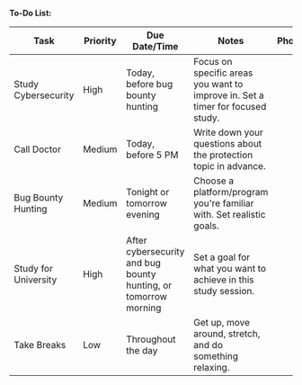 **To-Do List:**

| Task                 | Priority | Due Date/Time                                                   | Notes                                                                          | Photo |
| -------------------- | -------- | --------------------------------------------------------------- | ------------------------------------------------------------------------------ | ----- |
| Study Cybersecurity  | High     | Today, before bug bounty hunting                                | Focus on specific areas you want to improve in. Set a timer for focused study. |       |
| Call Doctor          | Medium   | Today, before 5 PM                                              | Write down your questions about the protection topic in advance.               |       |
| Bug Bounty Hunting   | Medium   | Tonight or tomorrow evening                                     | Choose a platform/program you're familiar with. Set realistic goals.           |       |
| Study for University | High     | After cybersecurity and bug bounty hunting, or tomorrow morning | Set a goal for what you want to achieve in this study session.                 |       |
| Take Breaks          | Low      | Throughout the day                                              | Get up, move around, stretch, and do something relaxing.                       |       |
